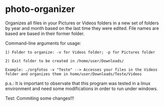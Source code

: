 # photo-organizer
  Organizes all files in your Pictures or Videos folders in a new set of folders by year and month based on the last time they were edited.
  File names are based are based in their former folder.
  
  Command-line arguments for usage:
    
    1) Folder to organize: -v for Videos folder; -p for Pictures folder
    
    2) Exit folder to be created in /home/user/Downloads/
    
    Example: ./orgfotos -v "Teste" --> Accesses your files in the Videos folder and organizes them in home/user/Downloads/Teste/Videos

  p.s.: It is important to observate that this program was tested in a linux environment and need some modifications in order to run under windows.
  
  Test: Commiting some changes!!!
